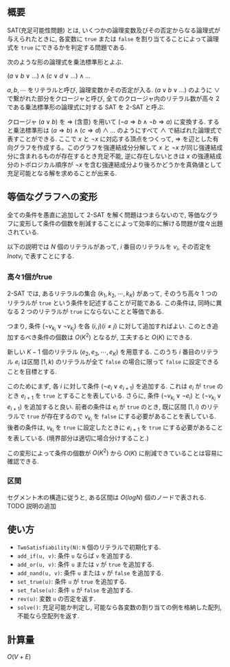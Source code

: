 ## 概要

SAT(充足可能性問題) とは, いくつかの論理変数及びその否定からなる論理式が与えられたときに, 各変数に `true` または `false` を割り当てることによって論理式を `true` にできるかを判定する問題である.

次のような形の論理式を乗法標準形とよぶ.

$(a \lor b \lor \dots) \land (c \lor d \lor \dots) \land \dots$

$a, b, \cdots$ をリテラルと呼び, 論理変数かその否定が入る. $(a \lor b \lor \dots)$ のように $\lor$ で繋がれた部分をクロージャと呼び, 全てのクロージャ内のリテラル数が高々 $2$ である乗法標準形の論理式に対する SAT を 2-SAT と呼ぶ.

クロージャ ($a \lor b)$ を $\Rightarrow$ (含意) を用いて $(\lnot a \Rightarrow b \land \lnot b \Rightarrow a)$ に変換する. すると乗法標準形は $(a \Rightarrow b) \land (c \Rightarrow d) \land \dots$ のようにすべて $\land$ で結ばれた論理式で表すことができる. ここで $x$ と $\lnot x$ に対応する頂点をつくって, $\Rightarrow$ を辺とした有向グラフを作成する。このグラフを強連結成分分解して $x$ と $\lnot x$ が同じ強連結成分に含まれるものが存在するとき充足不能, 逆に存在しないときは $x$ の強連結成分のトポロジカル順序が $\lnot x$ を含む強連結成分より後ろかどうかを真偽値として充足可能となる解を求めることが出来る.

## 等価なグラフへの変形

全ての条件を愚直に追加して 2-SAT を解く問題はつまらないので, 等価なグラフに変形して条件の個数を削減することによって効率的に解ける問題が度々出題されている.

以下の説明では $N$ 個のリテラルがあって, $i$ 番目のリテラルを $v_i$, その否定を $lnot v_i$ で表すことにする.

### 高々1個がtrue

2-SAT では, あるリテラルの集合 $(k_1, k_2, \cdots, k_K)$ があって, そのうち高々 $1$ つのリテラルが `true` という条件を記述することが可能である. この条件は, 同時に異なる $2$ つのリテラルが `true` にならないことと等価である.

つまり, 条件 $(\lnot v_{k_i} \lor \lnot v_{k_j})$ を各 $(i, j) (i \neq j)$ に対して追加すればよい. このとき追加するべき条件の個数は $O(K^2)$ となるが, 工夫すると $O(K)$ にできる.

新しい $K-1$ 個のリテラル $(e_2, e_3, \cdots, e_K)$ を用意する. このうち $i$ 番目のリテラル $e_i$ は区間 $[1, k)$ のリテラルが全て `false` の場合に限って `false` に設定できることを目標とする.

このためにまず, 各 $i$ に対して条件 $(\lnot e_i \lor e_{i+1})$ を追加する. これは $e_i$ が `true` のとき $e_{i+1}$ を `true` とすることを表している. さらに, 条件 $(\lnot v_{k_i} \lor \lnot e_i)$ と $(\lnot v_{k_i} \lor e_{i+1})$ を追加すると良い. 前者の条件は $e_i$ が `true` のとき, 既に区間 $[1, i)$ のリテラルで `true` が存在するので $v_{k_i}$ を `false` にする必要があることを表している. 後者の条件は, $v_{k_i}$ を `true` に設定したときに $e_{i+1}$ を `true` にする必要があることを表している. (境界部分は適切に場合分けすること.)

この変形によって条件の個数が $O(K^2)$ から $O(K)$ に削減できていることは容易に確認できる.

### 区間

セグメント木の構造に従うと, ある区間は $O(log N)$ 個のノードで表される. TODO 説明の追加

## 使い方

* `TwoSatisfiability(N)`: `N` 個のリテラルで初期化する.
* `add_if(u, v)`: 条件 `u` ならば `v` を追加する.
* `add_or(u, v)`: 条件 `u` または `v` が `true` を追加する.
* `add_nand(u, v)`: 条件 `u` または `v` が `false` を追加する.
* `set_true(u)`: 条件 `u` が `true` を追加する.
* `set_false(u)`: 条件 `u` が `false` を追加する.
* `rev(u)`: 変数 `u` の否定を返す.
* `solve()`: 充足可能か判定し, 可能なら各変数の割り当ての例を格納した配列, 不能なら空配列を返す.

## 計算量

$O(V+E)$
